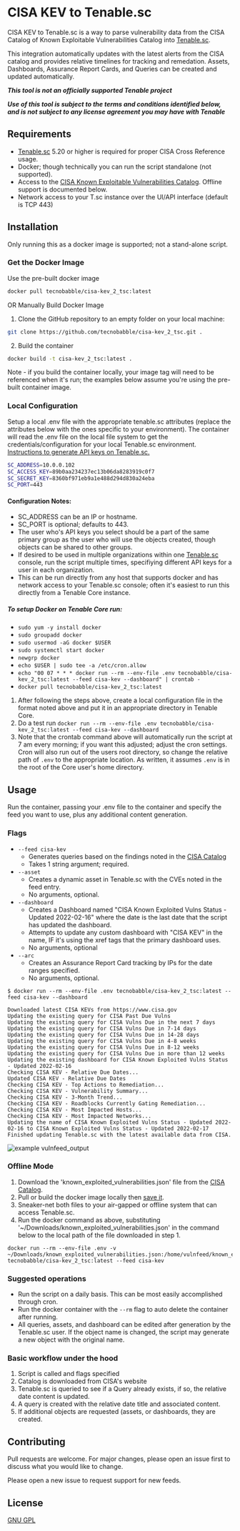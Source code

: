 
# CISA KEV to Tenable.sc

CISA KEV to Tenable.sc is a way to parse vulnerability data from the CISA Catalog of Known Exploitable Vulnerabilities Catalog into [Tenable.sc](https://www.tenable.com/products/tenable-sc).

This integration automatically updates with the latest alerts from the CISA catalog and provides relative timelines for tracking and remedation.  Assets, Dashboards, Assurance Report Cards, and Queries can be created and updated automatically.

***This tool is not an officially supported Tenable project***

***Use of this tool is subject to the terms and conditions identified below, and is not subject to any license agreement you may have with Tenable***

## Requirements
* [Tenable.sc](https://www.tenable.com/products/tenable-sc) 5.20 or higher is required for proper CISA Cross Reference usage.
* Docker; though technically you can run the script standalone (not supported).
* Access to the [CISA Known Exploitable Vulnerabilities Catalog](https://www.cisa.gov/sites/default/files/feeds/known_exploited_vulnerabilities.json).  Offline support is documented below.
* Network access to your T.sc instance over the UI/API interface (default is TCP 443)

## Installation
Only running this as a docker image is supported; not a stand-alone script.

### Get the Docker Image

Use the pre-built docker image

```bash
docker pull tecnobabble/cisa-kev_2_tsc:latest
```

OR Manually Build Docker Image

1. Clone the GitHub repository to an empty folder on your local machine:
```bash
git clone https://github.com/tecnobabble/cisa-kev_2_tsc.git .
```
2. Build the container
```bash
docker build -t cisa-kev_2_tsc:latest .
```

Note - if you build the container locally, your image tag will need to be referenced when it's run; the examples below assume you're using the pre-built container image.

### Local Configuration
Setup a local .env file with the appropriate tenable.sc attributes (replace the attributes below with the ones specific to your environment). The container will read the .env file on the local file system to get the credentials/configuration for your local Tenable.sc environment. [Instructions to generate API keys on Tenable.sc.](https://docs.tenable.com/tenablesc/Content/GenerateAPIKey.htm)

```bash
SC_ADDRESS=10.0.0.102
SC_ACCESS_KEY=89b0aa234237ec13b06da8283919c0f7
SC_SECRET_KEY=8360bf971eb9a1e488d294d830a24eba
SC_PORT=443
```


#### Configuration Notes:
* SC_ADDRESS can be an IP or hostname.
* SC_PORT is optional; defaults to 443.
* The user who's API keys you select should be a part of the same primary group as the user who will use the objects created, though objects can be shared to other groups. 
* If desired to be used in multiple organizations within one [Tenable.sc](https://www.tenable.com/products/tenable-sc) console, run the script multiple times, specifiying different API keys for a user in each organization.
* This can be run directly from any host that supports docker and has network access to your Tenable.sc console; often it's easiest to run this directly from a Tenable Core instance.

##### To setup Docker on Tenable Core run:
* `sudo yum -y install docker`
* `sudo groupadd docker`
* `sudo usermod -aG docker $USER`
* `sudo systemctl start docker`
* `newgrp docker`
* `echo $USER | sudo tee -a /etc/cron.allow`
* `echo "00 07 * * * docker run --rm --env-file .env tecnobabble/cisa-kev_2_tsc:latest --feed cisa-kev --dashboard" | crontab -`
* `docker pull tecnobabble/cisa-kev_2_tsc:latest`

1. After following the steps above, create a local configuration file in the format noted above and put it in an appropriate directory in Tenable Core. 
2. Do a test run `docker run --rm --env-file .env tecnobabble/cisa-kev_2_tsc:latest --feed cisa-kev --dashboard`
3. Note that the crontab command above will automatically run the script at 7 am every morning; if you want this adjusted; adjust the cron settings.  Cron will also run out of the users root directory, so change the relative path of `.env` to the appropriate location. As written, it assumes `.env` is in the root of the Core user's home directory.

## Usage

Run the container, passing your .env file to the container and specify the feed you want to use, plus any additional content generation.

### Flags
 - `--feed cisa-kev`
	 - Generates queries based on the findings noted in the [CISA Catalog](https://www.cisa.gov/known-exploited-vulnerabilities-catalog)
	 - Takes 1 string argument; required.  
 -  `--asset`
	 - Creates a dynamic asset in Tenable.sc with the CVEs noted in the feed entry.
	 - No arguments, optional.
 - `--dashboard`
    - Creates a Dashboard named "CISA Known Exploited Vulns Status - Updated 2022-02-16" where the date is the last date that the script has updated the dashboard.
    - Attempts to update any custom dashboard with "CISA KEV" in the name, IF it's using the xref tags that the primary dashboard uses.
    - No arguments, optional
 -  `--arc`
	 - Creates an Assurance Report Card tracking by IPs for the date ranges specified.
	 - No arguments, optional.
	 
```
$ docker run --rm --env-file .env tecnobabble/cisa-kev_2_tsc:latest --feed cisa-kev --dashboard

Downloaded latest CISA KEVs from https://www.cisa.gov
Updating the existing query for CISA Past Due Vulns
Updating the existing query for CISA Vulns Due in the next 7 days
Updating the existing query for CISA Vulns Due in 7-14 days
Updating the existing query for CISA Vulns Due in 14-28 days
Updating the existing query for CISA Vulns Due in 4-8 weeks
Updating the existing query for CISA Vulns Due in 8-12 weeks
Updating the existing query for CISA Vulns Due in more than 12 weeks
Updating the existing dashboard for CISA Known Exploited Vulns Status - Updated 2022-02-16
Checking CISA KEV - Relative Due Dates...
Updated CISA KEV - Relative Due Dates
Checking CISA KEV - Top Actions to Remediation...
Checking CISA KEV - Vulnerability Summary...
Checking CISA KEV - 3-Month Trend...
Checking CISA KEV - Roadblocks Currently Gating Remediation...
Checking CISA KEV - Most Impacted Hosts...
Checking CISA KEV - Most Impacted Networks...
Updating the name of CISA Known Exploited Vulns Status - Updated 2022-02-16 to CISA Known Exploited Vulns Status - Updated 2022-02-17
Finished updating Tenable.sc with the latest available data from CISA.
```
![example vulnfeed_output](https://res.cloudinary.com/salted-security/image/upload/v1645112723/Github/cisa-kev-dashboard_krzshz.png)

### Offline Mode
1. Download the 'known_exploited_vulnerabilities.json' file from the [CISA Catalog](https://www.cisa.gov/known-exploited-vulnerabilities-catalog).  
2. Pull or build the docker image locally then [save it](https://docs.docker.com/engine/reference/commandline/save/).
3. Sneaker-net both files to your air-gapped or offline system that can access Tenable.sc.  
4. Run the docker command as above, substituting '~/Downloads/known_exploited_vulnerabilities.json' in the command below to the local path of the file downloaded in step 1.

```
docker run --rm --env-file .env -v ~/Downloads/known_exploited_vulnerabilities.json:/home/vulnfeed/known_exploited_vulnerabilities.json tecnobabble/cisa-kev_2_tsc:latest --feed cisa-kev
```

### Suggested operations
* Run the script on a daily basis.  This can be most easily accomplished through cron.
* Run the docker container with the `--rm` flag to auto delete the container after running.
* All queries, assets, and dashboard can be edited after generation by the Tenable.sc user.  If the object name is changed, the script may generate a new object with the original name.

### Basic workflow under the hood
1. Script is called and flags specified
2. Catalog is downloaded from CISA's website
3. Tenable.sc is queried to see if a Query already exists, if so, the relative date content is updated.
6. A query is created with the relative date title and associated content.
7. If additional objects are requested (assets, or dashboards, they are created.

## Contributing
Pull requests are welcome. For major changes, please open an issue first to discuss what you would like to change.

Please open a new issue to request support for new feeds.

## License
[GNU GPL](https://choosealicense.com/licenses/gpl-3.0/)

